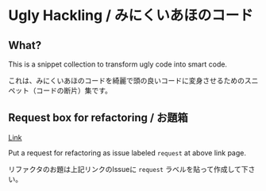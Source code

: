 # Ugly Hackling / みにくいあほのコード
## What?
This is a snippet collection to transform ugly code into smart code.

これは、みにくいあほのコードを綺麗で頭の良いコードに変身させるためのスニペット（コードの断片）集です。

## Request box for refactoring / お題箱
[Link](https://github.com/simpler-one/code.ugly-hackling/issues)

Put a request for refactoring as issue labeled `request` at above link page.

リファクタのお題は上記リンクのIssueに `request` ラベルを貼って作成して下さい。
